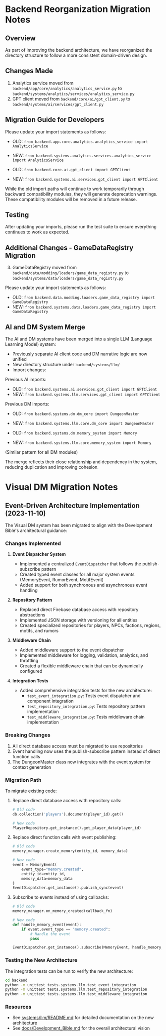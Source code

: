 # Backend Reorganization Migration Notes

## Overview

As part of improving the backend architecture, we have reorganized the directory structure to follow a more consistent domain-driven design.

## Changes Made

1. Analytics service moved from `backend/app/core/analytics/analytics_service.py` to `backend/systems/analytics/services/analytics_service.py`
2. GPT client moved from `backend/core/ai/gpt_client.py` to `backend/systems/ai/services/gpt_client.py`

## Migration Guide for Developers

Please update your import statements as follows:

- OLD: `from backend.app.core.analytics.analytics_service import AnalyticsService`
- NEW: `from backend.systems.analytics.services.analytics_service import AnalyticsService`

- OLD: `from backend.core.ai.gpt_client import GPTClient`
- NEW: `from backend.systems.ai.services.gpt_client import GPTClient`

While the old import paths will continue to work temporarily through backward compatibility modules,
they will generate deprecation warnings. These compatibility modules will be removed in a future release.

## Testing

After updating your imports, please run the test suite to ensure everything continues to work as expected.

## Additional Changes - GameDataRegistry Migration

3. GameDataRegistry moved from `backend/data/modding/loaders/game_data_registry.py` to `backend/systems/data/loaders/game_data_registry.py`

Please update your import statements as follows:

- OLD: `from backend.data.modding.loaders.game_data_registry import GameDataRegistry`
- NEW: `from backend.systems.data.loaders.game_data_registry import GameDataRegistry`

## AI and DM System Merge

The AI and DM systems have been merged into a single LLM (Language Learning Model) system:

- Previously separate AI client code and DM narrative logic are now unified
- New directory structure under `backend/systems/llm/`
- Import changes:

Previous AI imports:
- OLD: `from backend.systems.ai.services.gpt_client import GPTClient`
- NEW: `from backend.systems.llm.services.gpt_client import GPTClient`

Previous DM imports:
- OLD: `from backend.systems.dm.dm_core import DungeonMaster`
- NEW: `from backend.systems.llm.core.dm_core import DungeonMaster`

- OLD: `from backend.systems.dm.memory_system import Memory`
- NEW: `from backend.systems.llm.core.memory_system import Memory`

(Similar pattern for all DM modules)

The merge reflects their close relationship and dependency in the system, reducing duplication and improving cohesion.

# Visual DM Migration Notes

## Event-Driven Architecture Implementation (2023-11-10)

The Visual DM system has been migrated to align with the Development Bible's architectural guidance:

### Changes Implemented

1. **Event Dispatcher System**
   - Implemented a centralized `EventDispatcher` that follows the publish-subscribe pattern
   - Created typed event classes for all major system events (MemoryEvent, RumorEvent, MotifEvent)
   - Added support for both synchronous and asynchronous event handling

2. **Repository Pattern**
   - Replaced direct Firebase database access with repository abstractions
   - Implemented JSON storage with versioning for all entities
   - Created specialized repositories for players, NPCs, factions, regions, motifs, and rumors

3. **Middleware Chain**
   - Added middleware support to the event dispatcher
   - Implemented middleware for logging, validation, analytics, and throttling
   - Created a flexible middleware chain that can be dynamically configured

4. **Integration Tests**
   - Added comprehensive integration tests for the new architecture:
     - `test_event_integration.py`: Tests event dispatcher and component integration
     - `test_repository_integration.py`: Tests repository pattern implementation
     - `test_middleware_integration.py`: Tests middleware chain implementation

### Breaking Changes

1. All direct database access must be migrated to use repositories
2. Event handling now uses the publish-subscribe pattern instead of direct function calls
3. The DungeonMaster class now integrates with the event system for context generation

### Migration Path

To migrate existing code:

1. Replace direct database access with repository calls:
   ```python
   # Old code
   db.collection('players').document(player_id).get()
   
   # New code
   PlayerRepository.get_instance().get_player_data(player_id)
   ```

2. Replace direct function calls with event publishing:
   ```python
   # Old code
   memory_manager.create_memory(entity_id, memory_data)
   
   # New code
   event = MemoryEvent(
       event_type="memory.created", 
       entity_id=entity_id, 
       memory_data=memory_data
   )
   EventDispatcher.get_instance().publish_sync(event)
   ```

3. Subscribe to events instead of using callbacks:
   ```python
   # Old code
   memory_manager.on_memory_created(callback_fn)
   
   # New code
   def handle_memory_event(event):
       if event.event_type == "memory.created":
           # Handle the event
           pass
   
   EventDispatcher.get_instance().subscribe(MemoryEvent, handle_memory_event)
   ```

### Testing the New Architecture

The integration tests can be run to verify the new architecture:

```bash
cd backend
python -m unittest tests.systems.llm.test_event_integration
python -m unittest tests.systems.llm.test_repository_integration
python -m unittest tests.systems.llm.test_middleware_integration
```

### Resources

- See [systems/llm/README.md](systems/llm/README.md) for detailed documentation on the new architecture
- See [docs/Development_Bible.md](../docs/Development_Bible.md) for the overall architectural vision
